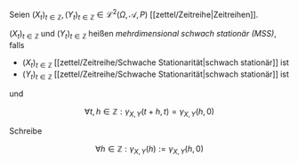 Seien $(X_t)_{t \in \mathbb{Z}}, (Y_t)_{t \in \mathbb{Z}} \in \mathcal{L}^2(\Omega, \mathcal{A}, P)$ [[zettel/Zeitreihe|Zeitreihen]].

$(X_t)_{t \in \mathbb{Z}}$ und $(Y_t)_{t \in \mathbb{Z}}$ heißen *mehrdimensional schwach stationär (MSS)*, falls
- $(X_t)_{t \in \mathbb{Z}}$ [[zettel/Zeitreihe/Schwache Stationarität|schwach stationär]] ist
- $(Y_t)_{t \in \mathbb{Z}}$ [[zettel/Zeitreihe/Schwache Stationarität|schwach stationär]] ist

und

$$
	\forall t, h \in \mathbb{Z} : \gamma_{X, Y}(t+h, t) = \gamma_{X, Y}(h, 0)
$$

Schreibe

$$
	\forall h \in \mathbb{Z} : \gamma_{X, Y}(h) := \gamma_{X, Y}(h, 0)
$$